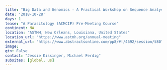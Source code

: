 ```yaml
---
title: "Big Data and Genomics - A Practical Workshop on Sequence Analysis in Parasitology "
date: '2018-10-28'
days: 1
tease: "A Parasitology (ACMCIP) Pre-Meeting Course"
continent: NA
location: "ASTMH, New Orleans, Louisiana, United States"
location_url: "https://www.astmh.org/annual-meeting"
external_url: "https://www.abstractsonline.com/pp8/#!/4692/session/580"
image: 
gtn: False
contact: "Jessie Kissinger, Michael Ferdig"
subsites: [global, us]
---
```

